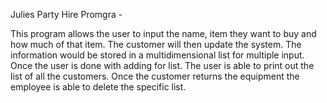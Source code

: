 Julies Party Hire Promgra -

This program allows the user to input the name, item they want to buy and how much of that item. The customer will then update the system. The information would be stored in a multidimensional list for multiple input. Once the user is done with adding for list.  The user is able to print out the list of all the customers. Once the customer returns the equipment the employee is able to delete the specific list.
